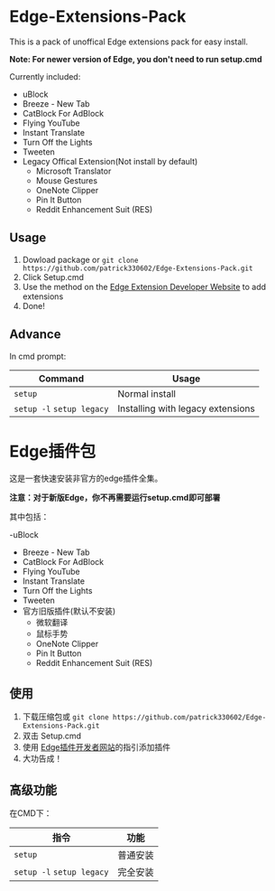# Edge-Extensions-Pack

This is a pack of unoffical Edge extensions pack for easy install.

**Note: For newer version of Edge, you don't need to run setup.cmd**

Currently included:

+ uBlock
+ Breeze - New Tab
+ CatBlock For AdBlock
+ Flying YouTube
+ Instant Translate
+ Turn Off the Lights
+ Tweeten
+ Legacy Offical Extension(Not install by default)
  - Microsoft Translator
  - Mouse Gestures
  - OneNote Clipper
  - Pin It Button
  - Reddit Enhancement Suit (RES)

## Usage

1. Dowload package or `git clone https://github.com/patrick330602/Edge-Extensions-Pack.git`
2. Click Setup.cmd
3. Use the method on the [Edge Extension Developer Website](https://developer.microsoft.com/en-us/microsoft-edge/platform/documentation/extensions/adding-and-removing-extensions/) to add extensions
4. Done!

## Advance

 In cmd prompt:
 
Command | Usage
------- | -----
`setup` | Normal install
`setup -l` `setup legacy` | Installing with legacy extensions





# Edge插件包

这是一套快速安装非官方的edge插件全集。

**注意：对于新版Edge，你不再需要运行setup.cmd即可部署**

其中包括：

-uBlock
- Breeze - New Tab
- CatBlock For AdBlock
- Flying YouTube
- Instant Translate
- Turn Off the Lights
- Tweeten
- 官方旧版插件(默认不安装)
  - 微软翻译
  - 鼠标手势
  - OneNote Clipper
  - Pin It Button
  - Reddit Enhancement Suit (RES)

## 使用

1. 下载压缩包或 `git clone https://github.com/patrick330602/Edge-Extensions-Pack.git`
2. 双击 Setup.cmd
3. 使用 [Edge插件开发者网站](https://developer.microsoft.com/en-us/microsoft-edge/platform/documentation/extensions/adding-and-removing-extensions/)的指引添加插件
4. 大功告成！

## 高级功能

在CMD下：

指令 | 功能 
------------------------- | ---- 
`setup`                   | 普通安装 
`setup -l` `setup legacy` | 完全安装 

